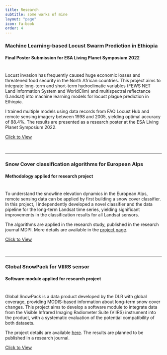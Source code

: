 ```yaml
---
title: Research
subtitle: some works of mine
layout: "page"
icon: fa-book
order: 4
---
```


### **Machine Learning-based Locust Swarm Prediction in Ethiopia**

#### Final Poster Submission for ESA Living Planet Symposium 2022

<div style="line-height:50%;">
    <br>
</div>

Locust invasion has frequently caused huge economic losses and threatened food security in the North African countries. This project aims to integrate long-term and short-term hydroclimatic variables (FEWS NET Land Information System and WorldClim) and multispectral reflectance (Landsat) into machine learning models for locust plague prediction in Ethiopia. 

I trained multiple models using data records from FAO Locust Hub and remote sensing imagery between 1998 and 2005, yielding optimal accuracy of 88.4%. The results are presented as a research poster at the ESA Living Planet Symposium 2022.

<a href='assets/images/poster.pdf' download class="button">Click to View</a>

<br>

***

### **Snow Cover classification algorithms for European Alps**

#### Methodology applied for research project

<div style="line-height:50%;">
    <br>
</div>

To understand the snowline elevation dynamics in the European Alps, remote sensing data can be applied by first building a snow cover classifier. In this project, I independently developed a novel classifier and the data pipeline for the long-term Landsat time series, yielding significant improvements in the classification results for all Landsat sensors. 

The algorithms are applied in the research study, published in the research journal MDPI. More details are available in the [project page](https://pinkychow1010.github.io/project/2021/10/01/snowline.html).


<a href='https://www.mdpi.com/2072-4292/14/18/4461'  target="_blank" rel="noopener noreferrer" download class="button">Click to View</a>

<br>

***

### **Global SnowPack for VIIRS sensor**

#### Software module applied for research project

<div style="line-height:50%;">
    <br>
</div>

Global SnowPack is a data product developed by the DLR with global coverage, providing MODIS-based information about long-term snow cover changes. This project aims to develop a software module to integrate data from the Visible Infrared Imaging Radiometer Suite (VIIRS) instrument into the product, with a systematic evaluation of the potential compatibility of both datasets. 

The project details are available [here](https://pinkychow1010.github.io/project/2022/09/01/gsp.html). The results are planned to be published in a research journal.

<a href='' download class="button">Click to View</a>

